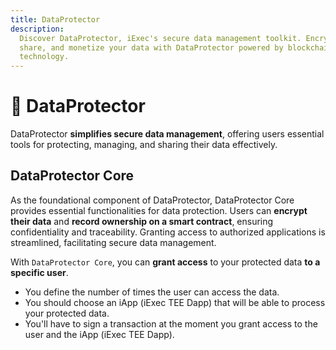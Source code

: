 ```yaml
---
title: DataProtector
description:
  Discover DataProtector, iExec's secure data management toolkit. Encrypt,
  share, and monetize your data with DataProtector powered by blockchain
  technology.
---
```


# 🔐 DataProtector <span style="margin-left: 12px; position: absolute; top: -2px;"><Badge type="tip" text="2.0.0" /></span>

DataProtector **simplifies secure data management**, offering users essential
tools for protecting, managing, and sharing their data effectively.

## DataProtector Core

As the foundational component of DataProtector, DataProtector Core provides
essential functionalities for data protection. Users can **encrypt their data**
and **record ownership on a smart contract**, ensuring confidentiality and
traceability. Granting access to authorized applications is streamlined,
facilitating secure data management.

With `DataProtector Core`, you can **grant access** to your protected data **to
a specific user**.

- You define the number of times the user can access the data.
- You should choose an iApp (iExec TEE Dapp) that will be able to process your
  protected data.
- You'll have to sign a transaction at the moment you grant access to the user
  and the iApp (iExec TEE Dapp).
